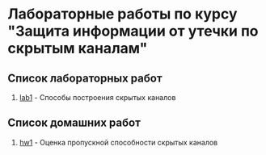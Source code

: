 # Лабораторные работы по курсу "Защита информации от утечки по скрытым каналам"

## Список лабораторных работ

1. [lab1](lab1) - Способы построения скрытых каналов

## Список домашних работ

1. [hw1](hw1) - Оценка пропускной способности скрытых каналов

